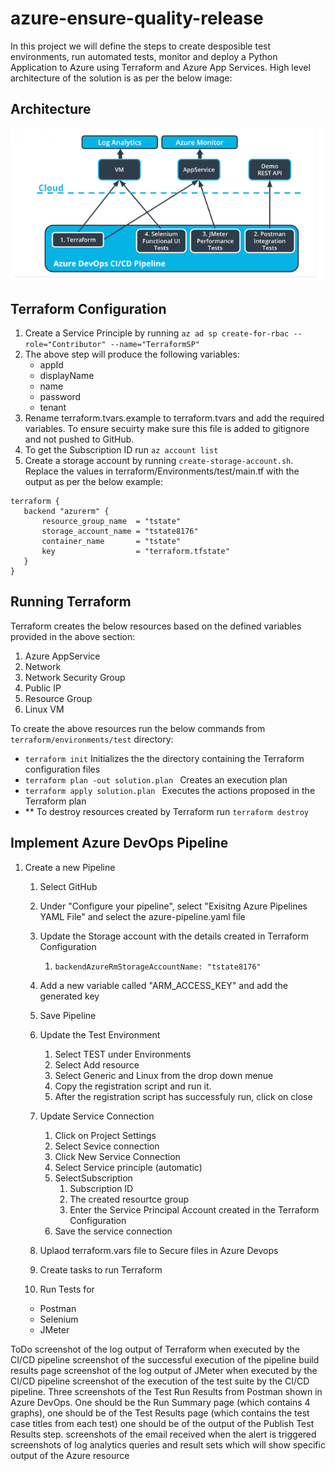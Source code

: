 # azure-ensure-quality-release
In this project we will define the steps to create desposible test environments, run automated tests, monitor and deploy a Python Application to Azure using Terraform and Azure App Services. 
High level architecture of the solution is as per the below image:

## Architecture
![alt text](/images/architecture.png "Architecture Diagram")

## Terraform Configuration
1. Create a Service Principle by running ```az ad sp create-for-rbac --role="Contributor" --name="TerraformSP" ```
2. The above step will produce the following variables:
   - appId
   - displayName
   - name
   - password
   - tenant    
3. Rename terraform.tvars.example to terraform.tvars and add the required variables. To ensure secuirty make sure this file is added to gitignore and not pushed to GitHub.
4. To get the Subscription ID run ``` az account list ``` 
5. Create a storage account by running ``` create-storage-account.sh ```. Replace the values in terraform/Environments/test/main.tf with the output as per the below example:

 ```
terraform {
    backend "azurerm" {
        resource_group_name  = "tstate"
        storage_account_name = "tstate8176"
        container_name       = "tstate"
        key                  = "terraform.tfstate"
    }
}
```
## Running Terraform
Terraform creates the below resources based on the defined variables provided in the above section:
   1. Azure AppService
   2. Network
   3. Network Security Group
   4. Public IP
   5. Resource Group
   6. Linux VM
   
To create the above resources run the below commands from ```terraform/environments/test``` directory:
- ``` terraform init ``` Initializes the the directory containing the Terraform configuration files
- ```terraform plan -out solution.plan ``` Creates an execution plan
- ```terraform apply solution.plan ``` Executes the actions proposed in the Terraform plan
- ** To destroy resources created by Terraform run ``` terraform destroy ```

## Implement Azure DevOps Pipeline
1. Create a new Pipeline 
   1. Select GitHub
   2. Under "Configure your pipeline", select "Exisitng Azure Pipelines YAML File" and select the azure-pipeline.yaml file
   3. Update the Storage account with the details created in Terraform Configuration
      1. ``` backendAzureRmStorageAccountName: "tstate8176" ```
   4. Add a new variable called "ARM_ACCESS_KEY" and add the generated key
   5. Save Pipeline
   6. Update the Test Environment
      1. Select TEST under Environments
      2. Select Add resource
      3. Select Generic and Linux from the drop down menue
      4. Copy the registration script and run it. 
      5. After the registration script has successfuly run, click on close
   7. Update Service Connection
      1. Click on Project Settings
      2. Select Sevice connection
      3. Click New Service Connection
      4. Select Service principle (automatic)
      5. SelectSubscription
         1. Subscription ID
         2. The created resourtce group
         3. Enter the Service Principal Account created in the Terraform Configuration
      6. Save the service connection
   8. Uplaod terraform.vars file to Secure files in Azure Devops

   9. Create tasks to run Terraform
   10. Run Tests for
      -  Postman
      -  Selenium
      -  JMeter

ToDo
screenshot of the log output of Terraform when executed by the CI/CD pipeline
screenshot of the successful execution of the pipeline build results page
screenshot of the log output of JMeter when executed by the CI/CD pipeline 
screenshot of the execution of the test suite by the CI/CD pipeline.
Three screenshots of the Test Run Results from Postman shown in Azure DevOps.
 One should be the Run Summary page (which contains 4 graphs), 
 one should be of the Test Results page (which contains the test case titles from each test)
 one should be of the output of the Publish Test Results step.
 screenshots of the email received when the alert is triggered
 screenshots of log analytics queries and result sets which will show specific output of the Azure resource
